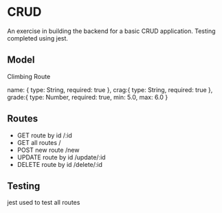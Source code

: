# CRUD

An exercise in building the backend for a basic CRUD application.  Testing completed using jest. 

## Model

Climbing Route

name: {
  type: String,
  required: true
},
crag:{
  type: String,
  required: true
},
grade:{
  type: Number,
  required: true,
  min: 5.0,
  max: 6.0
}

## Routes

* GET route by id /:id
* GET all routes /
* POST new route /new 
* UPDATE route by id /update/:id
* DELETE route by id /delete/:id

## Testing

jest used to test all routes